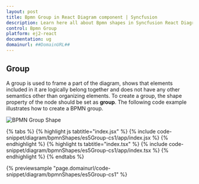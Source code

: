 ```yaml
---
layout: post
title: Bpmn Group in React Diagram component | Syncfusion
description: Learn here all about Bpmn shapes in Syncfusion React Diagram component of Syncfusion Essential JS 2 and more.
control: Bpmn Group 
platform: ej2-react
documentation: ug
domainurl: ##DomainURL##
---
```



## Group

A group is used to frame a part of the diagram, shows that elements included in it are logically belong together and does not have any other semantics other than organizing elements. To create a group, the shape property of the node should be set as **group**. The following code example illustrates how to create a BPMN group.

![BPMN Group Shape](images/Group.png)

{% tabs %}
{% highlight js tabtitle="index.jsx" %}
{% include code-snippet/diagram/bpmnShapes/es5Group-cs1/app/index.jsx %}
{% endhighlight %}
{% highlight ts tabtitle="index.tsx" %}
{% include code-snippet/diagram/bpmnShapes/es5Group-cs1/app/index.tsx %}
{% endhighlight %}
{% endtabs %}

 {% previewsample "page.domainurl/code-snippet/diagram/bpmnShapes/es5Group-cs1" %}
